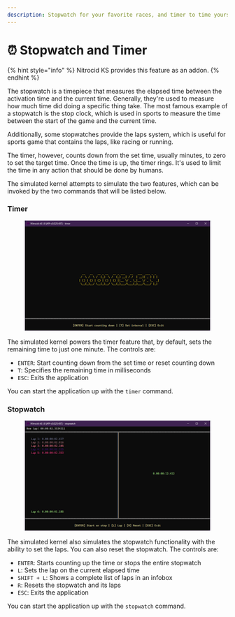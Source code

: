 ```yaml
---
description: Stopwatch for your favorite races, and timer to time yourself in some process
---
```


# ⏰ Stopwatch and Timer

{% hint style="info" %}
Nitrocid KS provides this feature as an addon.
{% endhint %}

The stopwatch is a timepiece that measures the elapsed time between the activation time and the current time. Generally, they're used to measure how much time did doing a specific thing take. The most famous example of a stopwatch is the stop clock, which is used in sports to measure the time between the start of the game and the current time.

Additionally, some stopwatches provide the laps system, which is useful for sports game that contains the laps, like racing or running.

The timer, however, counts down from the set time, usually minutes, to zero to set the target time. Once the time is up, the timer rings. It's used to limit the time in any action that should be done by humans.

The simulated kernel attempts to simulate the two features, which can be invoked by the two commands that will be listed below.

### Timer

<figure><img src="../../../../.gitbook/assets/036-timer.png" alt=""><figcaption></figcaption></figure>

The simulated kernel powers the timer feature that, by default, sets the remaining time to just one minute. The controls are:

* `ENTER`: Start counting down from the set time or reset counting down
* `T`: Specifies the remaining time in milliseconds
* `ESC`: Exits the application

You can start the application up with the `timer` command.

### Stopwatch

<figure><img src="../../../../.gitbook/assets/037-stopwatch.png" alt=""><figcaption></figcaption></figure>

The simulated kernel also simulates the stopwatch functionality with the ability to set the laps. You can also reset the stopwatch. The controls are:

* `ENTER`: Starts counting up the time or stops the entire stopwatch
* `L`: Sets the lap on the current elapsed time
* `SHIFT + L`: Shows a complete list of laps in an infobox
* `R`: Resets the stopwatch and its laps
* `ESC`: Exits the application

You can start the application up with the `stopwatch` command.
